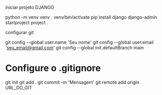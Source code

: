 iniciar projeto DJANGO

python -m venv venv
. venv/bin/activate
pip install django
django-admin startproject project .


configurar git

git config --global user.name 'Seu nome'
git config --global user.email 'seu_email@gmail.com'
git config --global init.defaultBranch main

# Configure o .gitignore
git init
git add .
git commit -m 'Mensagem'
git remote add origin URL_DO_GIT